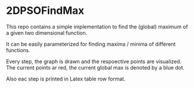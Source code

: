 # 2DPSOFindMax

This repo contains a simple implementation to find the (global) maximum of a given two dimensional function.

It can be easily parameterized for finding maxima / minima of different functions.

Every step, the graph is drawn and the respoective points are visualized. The current points ar red, the current global max is denoted by a blue dot.

Also eac step is printed in Latex table row format.
